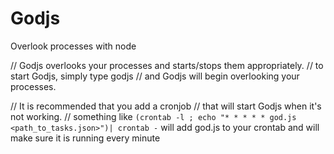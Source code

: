 Godjs
=====

Overlook processes with node

// Godjs overlooks your processes and starts/stops them appropriately.
// to start Godjs, simply type godjs <path to your tasks.json file>
// and Godjs will begin overlooking your processes.

// It is recommended that you add a cronjob
// that will start Godjs when it's not working.
// something like `(crontab -l ; echo "* * * * * god.js <path_to_tasks.json>")| crontab -` will add god.js to your crontab and will make sure it is running every minute
